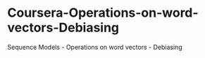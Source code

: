 # Coursera-Operations-on-word-vectors-Debiasing
Sequence Models - Operations on word vectors - Debiasing
